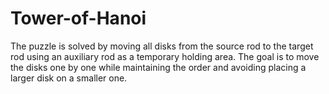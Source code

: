 # Tower-of-Hanoi
The puzzle is solved by moving all disks from the source rod to the target rod using an auxiliary rod as a temporary holding area. The goal is to move the disks one by one while maintaining the order and avoiding placing a larger disk on a smaller one.
